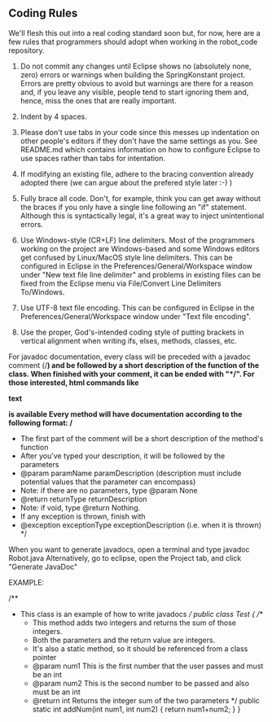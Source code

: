 Coding Rules
------------

We'll flesh this out into a real coding standard soon but, for now, here are a few rules that programmers should adopt when working in the robot_code repository.

1. Do not commit any changes until Eclipse shows no (absolutely none, zero) errors or warnings when building the SpringKonstant project. Errors are pretty obvious to avoid but warnings are there for a reason and, if you leave any visible, people tend to start ignoring them and, hence, miss the ones that are really important.

2. Indent by 4 spaces.

3. Please don't use tabs in your code since this messes up indentation on other people's editors if they don't have the same settings as you. See README.md which contains information on how to configure Eclipse to use spaces rather than tabs for intentation.

4. If modifying an existing file, adhere to the bracing convention already adopted there (we can argue about the prefered style later :-) )

5. Fully brace all code. Don't, for example, think you can get away without the braces if you only have a single line following an "if" statement. Although this is syntactically legal, it's a great way to inject unintentional errors.

6. Use Windows-style (CR+LF) line delimiters. Most of the programmers working on the project are Windows-based and some Windows editors get confused by Linux/MacOS style line delimiters. This can be configured in Eclipse in the Preferences/General/Workspace window under "New text file line delimiter" and problems in existing files can be fixed from the Eclipse menu via File/Convert Line Delimiters To/Windows.

7. Use UTF-8 text file encoding. This can be configured in Eclipse in the Preferences/General/Workspace window under "Text file encoding".

8. Use the proper, God's-intended coding style of putting brackets in vertical alignment when writing ifs, elses, methods, classes, etc.

For javadoc documentation, every class will be preceded with a javadoc comment (/**) and be followed by a short description of the function of the class.
When finished with your comment, it can be ended with "*/". For those interested, html commands like <p>text</p> is available
Every method will have documentation according to the following format:
/**
 * The first part of the comment will be a short description of the method's function
 * After you've typed your description, it will be followed by the parameters
 * @param paramName paramDescription (description must include potential values that the parameter can encompass)
 * Note: if there are no parameters, type @param None
 * @return returnType returnDescription
 * Note: if void, type @return Nothing.
 * If any exception is thrown, finish with 
 * @exception exceptionType exceptionDescription (i.e. when it is thrown)
 */

When you want to generate javadocs, open a terminal and type javadoc Robot.java
Alternatively, go to eclipse, open the Project tab, and click "Generate JavaDoc"

EXAMPLE:

/**
 * This class is an example of how to write javadocs
 */
public class Test
{
	/**
	 * This method adds two integers and returns the sum of those integers.
	 * Both the parameters and the return value are integers.
	 * It's also a static method, so it should be referenced from a class pointer
	 * @param num1 This is the first number that the user passes and must be an int
	 * @param num2 This is the second number to be passed and also must be an int
	 * @return int Returns the integer sum of the two parameters
	 */
	public static int addNum(int num1, int num2)
	{
		return num1+num2;
	}
}